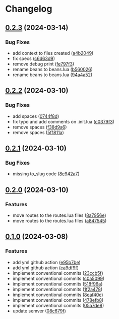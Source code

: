 # Changelog

## [0.2.3](https://github.com/solisoft/luaonbeans/compare/v0.2.2...v0.2.3) (2024-03-14)


### Bug Fixes

* add context to files created ([a4b2049](https://github.com/solisoft/luaonbeans/commit/a4b20495d166132f7666b37cabd33dda5f2cd458))
* fix specs ([c6d63d9](https://github.com/solisoft/luaonbeans/commit/c6d63d9b169405c52386a46baa0d747a95f43863))
* remove debug print ([fe797f3](https://github.com/solisoft/luaonbeans/commit/fe797f34ff4293862930d79bfbb80df43397f2bd))
* rename beans to beans.lua ([b560026](https://github.com/solisoft/luaonbeans/commit/b560026a724d1767f394ed921de34bbdf010a1e5))
* rename beans to beans.lua ([94a4a52](https://github.com/solisoft/luaonbeans/commit/94a4a52747a4f81c270f212f5a181e5799cdfbbb))

## [0.2.2](https://github.com/solisoft/luaonbeans/compare/v0.2.1...v0.2.2) (2024-03-10)


### Bug Fixes

* add spaces ([0744f8d](https://github.com/solisoft/luaonbeans/commit/0744f8d01b900575d5123bbc585abaf250b919d2))
* fix typo and add comments on .init.lua ([c0379f3](https://github.com/solisoft/luaonbeans/commit/c0379f39cdc94147af97e95f803aa0784cb063c9))
* remove spaces ([f38d9a6](https://github.com/solisoft/luaonbeans/commit/f38d9a63f218e380b870bed11d0c98f88df1e060))
* remove spaces ([5f1811a](https://github.com/solisoft/luaonbeans/commit/5f1811aed4dabfabf1567d399096453452a602bb))

## [0.2.1](https://github.com/solisoft/luaonbeans/compare/v0.2.0...v0.2.1) (2024-03-10)


### Bug Fixes

* missing to_slug code ([8e942a7](https://github.com/solisoft/luaonbeans/commit/8e942a76c6e949acbc03a26b2f07c25e8488a060))

## [0.2.0](https://github.com/solisoft/luaonbeans/compare/v0.1.0...v0.2.0) (2024-03-10)


### Features

* move routes to the routes.lua files ([8a7956e](https://github.com/solisoft/luaonbeans/commit/8a7956e18ec18d618fa8ee5fc6c5597c98a529aa))
* move routes to the routes.lua files ([a847545](https://github.com/solisoft/luaonbeans/commit/a8475459edf77876864d35effd75b579ce2cd08c))

## [0.1.0](https://github.com/solisoft/luaonbeans/compare/v0.0.1...v0.1.0) (2024-03-08)


### Features

* add yml github action ([e95b7be](https://github.com/solisoft/luaonbeans/commit/e95b7be2df0f5938cfdb69170b190de5bce6516b))
* add yml github action ([ca9df9f](https://github.com/solisoft/luaonbeans/commit/ca9df9ff08d3c3e6589cf75d696307cd186b6b06))
* implement conventional commits ([23ccb5f](https://github.com/solisoft/luaonbeans/commit/23ccb5fa037068786a6f467d62f2b2cc5e59d93c))
* implement conventional commits ([c0a5099](https://github.com/solisoft/luaonbeans/commit/c0a5099ccbcbc67646786531a825c1099780d4ff))
* implement conventional commits ([518f96a](https://github.com/solisoft/luaonbeans/commit/518f96aa92be2e3658f0ab626bb240cd8721b868))
* implement conventional commits ([1f2a478](https://github.com/solisoft/luaonbeans/commit/1f2a478c277f6c031c55fb663ec75b50a6082bbe))
* implement conventional commits ([8eaf40e](https://github.com/solisoft/luaonbeans/commit/8eaf40e67253aeba1ee82b0c431c1021b6ebbd4d))
* implement conventional commits ([478efb8](https://github.com/solisoft/luaonbeans/commit/478efb89e1fe5d654f818dab0cb16c4c834e8606))
* implement conventional commits ([05a7de8](https://github.com/solisoft/luaonbeans/commit/05a7de871800966030de6e148602f403fb7c622c))
* update semver ([08c679f](https://github.com/solisoft/luaonbeans/commit/08c679f978d780dad270a84e4fff267e21c0af46))
